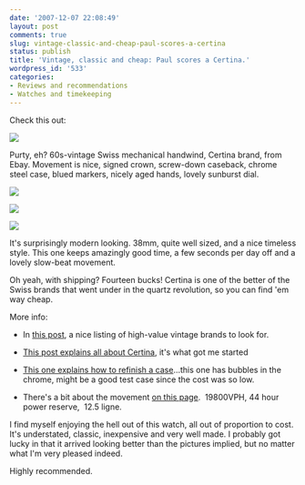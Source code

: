 ```yaml
---
date: '2007-12-07 22:08:49'
layout: post
comments: true
slug: vintage-classic-and-cheap-paul-scores-a-certina
status: publish
title: 'Vintage, classic and cheap: Paul scores a Certina.'
wordpress_id: '533'
categories:
- Reviews and recommendations
- Watches and timekeeping
---
```


Check this out:


![](http://www.phfactor.net/wp-pics/dscf1201-wp.jpg)


Purty, eh? 60s-vintage Swiss mechanical handwind, Certina brand, from Ebay. Movement is nice, signed crown, screw-down caseback, chrome steel case, blued markers, nicely aged hands, lovely sunburst dial.


![](http://www.phfactor.net/wp-pics/dscf1198-wp.jpg)




![](http://www.phfactor.net/wp-pics/dscf1235-wp.jpg)




![](http://www.phfactor.net/wp-pics/dscf1197-wp.jpg)


It's surprisingly modern looking. 38mm, quite well sized, and a nice timeless style. This one keeps amazingly good time, a few seconds per day off and a lovely slow-beat movement.

Oh yeah, with shipping? Fourteen bucks! Certina is one of the better of the Swiss brands that went under in the quartz revolution, so you can find 'em way cheap.

More info:



	
  * In [this post](http://forums.timezone.com/index.php?t=msg&th=841101&rid=0#msg_2779882), a nice listing of high-value vintage brands to look for.

	
  * [This post explains all about Certina](http://forums.timezone.com/index.php?t=tree&goto=1590749&rid=18), it's what got me started

	
  * [This one explains how to refinish a case](http://www.phfactor.net/wp/wp-admin/Refinish%20http://www.timezone.com/library/workbench/workbench0011)...this one has bubbles in the chrome, might be a good test case since the cost was so low.

	
  * There's a bit about the movement [on this page](http://ranfft.de/cgi-bin/bidfun-db.cgi?12&ranfft&0&2uswk&Certina_28_10).  19800VPH, 44 hour power reserve,  12.5 ligne.


I find myself enjoying the hell out of this watch, all out of proportion to cost. It's understated, classic, inexpensive and very well made. I probably got lucky in that it arrived looking better than the pictures implied, but no matter what I'm very pleased indeed.

Highly recommended.
